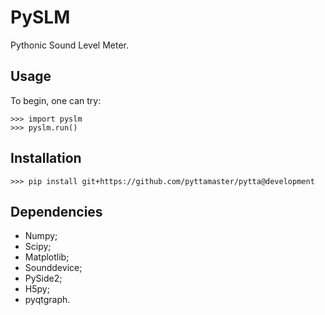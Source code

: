 # PySLM
Pythonic Sound Level Meter.


## Usage
To begin, one can try:

    >>> import pyslm
    >>> pyslm.run()


## Installation

    >>> pip install git+https://github.com/pyttamaster/pytta@development


## Dependencies
- Numpy;
- Scipy;
- Matplotlib;
- Sounddevice;
- PySide2;
- H5py;
- pyqtgraph.